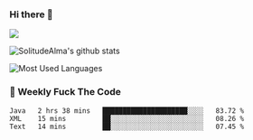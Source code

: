 ### Hi there 👋

<p>
  <a href="https://count.getloli.com/"><img src="https://count.getloli.com/get/@:solitudealma"></a>
</p>

![SolitudeAlma's github stats](https://github-readme-stats.vercel.app/api?username=solitudealma&show_icons=true&theme=radical)

![Most Used Languages](https://github-readme-stats.vercel.app/api/top-langs/?username=solitudealma&layout=compact&hide_border=true&theme=dark)
<!-- ![visitors](https://visitor-badge.glitch.me/badge?page_id=solitudealma.solitudealma.id) -->


### :dart: Weekly Fuck The Code

<!--START_SECTION:waka-->
```text
Java   2 hrs 38 mins   █████████████████████░░░░   83.72 % 
XML    15 mins         ██░░░░░░░░░░░░░░░░░░░░░░░   08.26 % 
Text   14 mins         ██░░░░░░░░░░░░░░░░░░░░░░░   07.45 % 
```
<!--END_SECTION:waka-->
